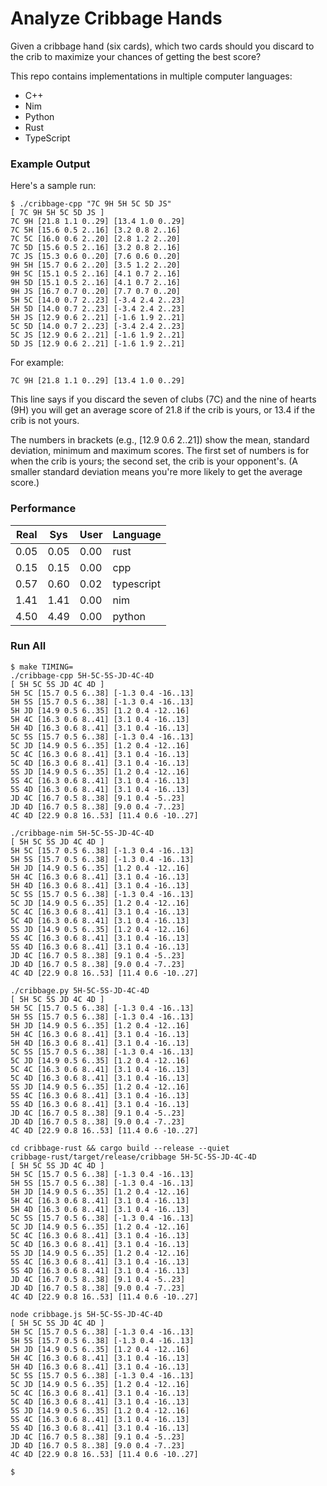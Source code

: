 # Analyze Cribbage Hands

Given a cribbage hand (six cards), which two cards should you discard to the
crib to maximize your chances of getting the best score?

This repo contains implementations in multiple computer languages:
* C++
* Nim
* Python
* Rust
* TypeScript

### Example Output

Here's a sample run:

```
$ ./cribbage-cpp "7C 9H 5H 5C 5D JS"
[ 7C 9H 5H 5C 5D JS ]
7C 9H [21.8 1.1 0..29] [13.4 1.0 0..29]
7C 5H [15.6 0.5 2..16] [3.2 0.8 2..16]
7C 5C [16.0 0.6 2..20] [2.8 1.2 2..20]
7C 5D [15.6 0.5 2..16] [3.2 0.8 2..16]
7C JS [15.3 0.6 0..20] [7.6 0.6 0..20]
9H 5H [15.7 0.6 2..20] [3.5 1.2 2..20]
9H 5C [15.1 0.5 2..16] [4.1 0.7 2..16]
9H 5D [15.1 0.5 2..16] [4.1 0.7 2..16]
9H JS [16.7 0.7 0..20] [7.7 0.7 0..20]
5H 5C [14.0 0.7 2..23] [-3.4 2.4 2..23]
5H 5D [14.0 0.7 2..23] [-3.4 2.4 2..23]
5H JS [12.9 0.6 2..21] [-1.6 1.9 2..21]
5C 5D [14.0 0.7 2..23] [-3.4 2.4 2..23]
5C JS [12.9 0.6 2..21] [-1.6 1.9 2..21]
5D JS [12.9 0.6 2..21] [-1.6 1.9 2..21]
```

For example:

```
7C 9H [21.8 1.1 0..29] [13.4 1.0 0..29]
```

This line says if you discard the seven of clubs (7C) and the nine of hearts
(9H) you will get an average score of 21.8 if the crib is yours, or 13.4 if
the crib is not yours.

The numbers in brackets (e.g., [12.9 0.6 2..21]) show the mean, standard
deviation, minimum and maximum scores.  The first set of numbers is for when
the crib is yours; the second set, the crib is your opponent's.  (A smaller
standard deviation means you're more likely to get the average score.)

### Performance

| Real | Sys | User | Language |
| --- | --- | --- | --- |
| 0.05 | 0.05 | 0.00 | rust |
| 0.15 | 0.15 | 0.00 | cpp |
| 0.57 | 0.60 | 0.02 | typescript |
| 1.41 | 1.41 | 0.00 | nim |
| 4.50 | 4.49 | 0.00 | python |

### Run All

```
$ make TIMING=
./cribbage-cpp 5H-5C-5S-JD-4C-4D
[ 5H 5C 5S JD 4C 4D ]
5H 5C [15.7 0.5 6..38] [-1.3 0.4 -16..13]
5H 5S [15.7 0.5 6..38] [-1.3 0.4 -16..13]
5H JD [14.9 0.5 6..35] [1.2 0.4 -12..16]
5H 4C [16.3 0.6 8..41] [3.1 0.4 -16..13]
5H 4D [16.3 0.6 8..41] [3.1 0.4 -16..13]
5C 5S [15.7 0.5 6..38] [-1.3 0.4 -16..13]
5C JD [14.9 0.5 6..35] [1.2 0.4 -12..16]
5C 4C [16.3 0.6 8..41] [3.1 0.4 -16..13]
5C 4D [16.3 0.6 8..41] [3.1 0.4 -16..13]
5S JD [14.9 0.5 6..35] [1.2 0.4 -12..16]
5S 4C [16.3 0.6 8..41] [3.1 0.4 -16..13]
5S 4D [16.3 0.6 8..41] [3.1 0.4 -16..13]
JD 4C [16.7 0.5 8..38] [9.1 0.4 -5..23]
JD 4D [16.7 0.5 8..38] [9.0 0.4 -7..23]
4C 4D [22.9 0.8 16..53] [11.4 0.6 -10..27]

./cribbage-nim 5H-5C-5S-JD-4C-4D
[ 5H 5C 5S JD 4C 4D ]
5H 5C [15.7 0.5 6..38] [-1.3 0.4 -16..13]
5H 5S [15.7 0.5 6..38] [-1.3 0.4 -16..13]
5H JD [14.9 0.5 6..35] [1.2 0.4 -12..16]
5H 4C [16.3 0.6 8..41] [3.1 0.4 -16..13]
5H 4D [16.3 0.6 8..41] [3.1 0.4 -16..13]
5C 5S [15.7 0.5 6..38] [-1.3 0.4 -16..13]
5C JD [14.9 0.5 6..35] [1.2 0.4 -12..16]
5C 4C [16.3 0.6 8..41] [3.1 0.4 -16..13]
5C 4D [16.3 0.6 8..41] [3.1 0.4 -16..13]
5S JD [14.9 0.5 6..35] [1.2 0.4 -12..16]
5S 4C [16.3 0.6 8..41] [3.1 0.4 -16..13]
5S 4D [16.3 0.6 8..41] [3.1 0.4 -16..13]
JD 4C [16.7 0.5 8..38] [9.1 0.4 -5..23]
JD 4D [16.7 0.5 8..38] [9.0 0.4 -7..23]
4C 4D [22.9 0.8 16..53] [11.4 0.6 -10..27]

./cribbage.py 5H-5C-5S-JD-4C-4D
[ 5H 5C 5S JD 4C 4D ]
5H 5C [15.7 0.5 6..38] [-1.3 0.4 -16..13]
5H 5S [15.7 0.5 6..38] [-1.3 0.4 -16..13]
5H JD [14.9 0.5 6..35] [1.2 0.4 -12..16]
5H 4C [16.3 0.6 8..41] [3.1 0.4 -16..13]
5H 4D [16.3 0.6 8..41] [3.1 0.4 -16..13]
5C 5S [15.7 0.5 6..38] [-1.3 0.4 -16..13]
5C JD [14.9 0.5 6..35] [1.2 0.4 -12..16]
5C 4C [16.3 0.6 8..41] [3.1 0.4 -16..13]
5C 4D [16.3 0.6 8..41] [3.1 0.4 -16..13]
5S JD [14.9 0.5 6..35] [1.2 0.4 -12..16]
5S 4C [16.3 0.6 8..41] [3.1 0.4 -16..13]
5S 4D [16.3 0.6 8..41] [3.1 0.4 -16..13]
JD 4C [16.7 0.5 8..38] [9.1 0.4 -5..23]
JD 4D [16.7 0.5 8..38] [9.0 0.4 -7..23]
4C 4D [22.9 0.8 16..53] [11.4 0.6 -10..27]

cd cribbage-rust && cargo build --release --quiet
cribbage-rust/target/release/cribbage 5H-5C-5S-JD-4C-4D
[ 5H 5C 5S JD 4C 4D ]
5H 5C [15.7 0.5 6..38] [-1.3 0.4 -16..13]
5H 5S [15.7 0.5 6..38] [-1.3 0.4 -16..13]
5H JD [14.9 0.5 6..35] [1.2 0.4 -12..16]
5H 4C [16.3 0.6 8..41] [3.1 0.4 -16..13]
5H 4D [16.3 0.6 8..41] [3.1 0.4 -16..13]
5C 5S [15.7 0.5 6..38] [-1.3 0.4 -16..13]
5C JD [14.9 0.5 6..35] [1.2 0.4 -12..16]
5C 4C [16.3 0.6 8..41] [3.1 0.4 -16..13]
5C 4D [16.3 0.6 8..41] [3.1 0.4 -16..13]
5S JD [14.9 0.5 6..35] [1.2 0.4 -12..16]
5S 4C [16.3 0.6 8..41] [3.1 0.4 -16..13]
5S 4D [16.3 0.6 8..41] [3.1 0.4 -16..13]
JD 4C [16.7 0.5 8..38] [9.1 0.4 -5..23]
JD 4D [16.7 0.5 8..38] [9.0 0.4 -7..23]
4C 4D [22.9 0.8 16..53] [11.4 0.6 -10..27]

node cribbage.js 5H-5C-5S-JD-4C-4D
[ 5H 5C 5S JD 4C 4D ]
5H 5C [15.7 0.5 6..38] [-1.3 0.4 -16..13]
5H 5S [15.7 0.5 6..38] [-1.3 0.4 -16..13]
5H JD [14.9 0.5 6..35] [1.2 0.4 -12..16]
5H 4C [16.3 0.6 8..41] [3.1 0.4 -16..13]
5H 4D [16.3 0.6 8..41] [3.1 0.4 -16..13]
5C 5S [15.7 0.5 6..38] [-1.3 0.4 -16..13]
5C JD [14.9 0.5 6..35] [1.2 0.4 -12..16]
5C 4C [16.3 0.6 8..41] [3.1 0.4 -16..13]
5C 4D [16.3 0.6 8..41] [3.1 0.4 -16..13]
5S JD [14.9 0.5 6..35] [1.2 0.4 -12..16]
5S 4C [16.3 0.6 8..41] [3.1 0.4 -16..13]
5S 4D [16.3 0.6 8..41] [3.1 0.4 -16..13]
JD 4C [16.7 0.5 8..38] [9.1 0.4 -5..23]
JD 4D [16.7 0.5 8..38] [9.0 0.4 -7..23]
4C 4D [22.9 0.8 16..53] [11.4 0.6 -10..27]

$
```
